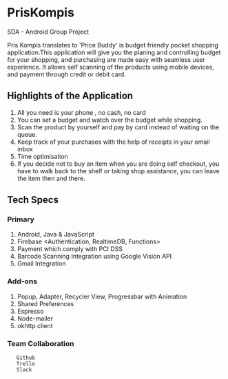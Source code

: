 # PrisKompis
SDA - Android Group Project 

Pris Kompis translates to 'Price Buddy' is budget friendly pocket shopping application.This application will give you the planing and controlling budget for your shopping, and purchasing are made easy with seamless user experience. It allows self scanning of the products using mobile devices, and payment through credit or debit card. 


## Highlights of the Application

1. All you need is your phone , no cash, no card
2. You can set a budget and watch over the budget while shopping.
3. Scan the product by yourself and pay by card instead of waiting on the queue.
4. Keep track of your purchases with the help of receipts in your email inbox
5. Time optimisation
6. If you decide not to buy an item when you are doing self checkout, you have to walk back to the shelf or taking shop          assistance, you can leave the item then and there.


## Tech Specs

### Primary
1. Android, Java & JavaScript
2. Firebase <Authentication, RealtimeDB, Functions>
5. Payment which comply with PCI DSS 
6. Barcode Scanning Integration using Google Vision API
7. Gmail Integration

### Add-ons

1. Popup, Adapter, Recycler View, Progressbar with Animation
2. Shared Preferences 
3. Espresso 
4. Node-mailer 
5. okhttp client

### Team Collaboration
       Github
       Trello
       Slack



